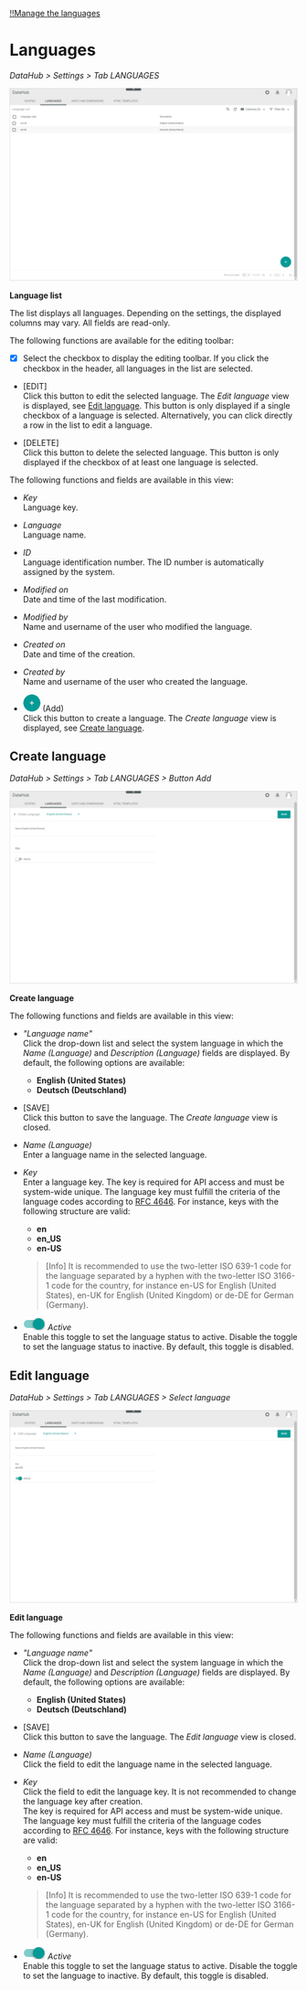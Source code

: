 [!!Manage the languages](../Integration/05_ManageLanguages.md)

# Languages

*DataHub > Settings > Tab LANGUAGES*

![Languages](../../Assets/Screenshots/DataHub/Settings/Languages/LanguageList.png "[Languages]")

**Language list**

The list displays all languages. Depending on the settings, the displayed columns may vary. All fields are read-only.

The following functions are available for the editing toolbar:

- [x]     
    Select the checkbox to display the editing toolbar. If you click the checkbox in the header, all languages in the list are selected.

- [EDIT]   
    Click this button to edit the selected language. The *Edit language* view is displayed, see [Edit language](#edit-language). This button is only displayed if a single checkbox of a language is selected. Alternatively, you can click directly a row in the list to edit a language.

- [DELETE]   
    Click this button to delete the selected language. This button is only displayed if the checkbox of at least one language is selected.       

The following functions and fields are available in this view:

- *Key*   
    Language key.

- *Language*   
    Language name.

- *ID*   
    Language identification number. The ID number is automatically assigned by the system.

- *Modified on*   
    Date and time of the last modification.

- *Modified by*   
    Name and username of the user who modified the language.

- *Created on*   
    Date and time of the creation.

- *Created by*   
    Name and username of the user who created the language.

- ![Add](../../Assets/Icons/Plus01.png "[Add]") (Add)   
    Click this button to create a language. The *Create language* view is displayed, see [Create language](#create-language).   



## Create language

*DataHub > Settings > Tab LANGUAGES > Button Add*

![Create language](../../Assets/Screenshots/DataHub/Settings/Languages/CreateLanguage.png "[Create language]")

**Create language**

The following functions and fields are available in this view:

- *"Language name"*   
    Click the drop-down list and select the system language in which the *Name (Language)* and *Description (Language)* fields are displayed. By default, the following options are available:
    - **English (United States)**
    - **Deutsch (Deutschland)**

- [SAVE]   
    Click this button to save the language. The *Create language* view is closed.

- *Name (Language)*   
    Enter a language name in the selected language.

- *Key*   
    Enter a language key. The key is required for API access and must be system-wide unique. The language key must fulfill the criteria of the language codes according to [RFC 4646](https://www.heise.de/netze/rfc/rfcs/rfc4646.shtml). For instance, keys with the following structure are valid:
    - **en**
    - **en_US**
    - **en-US**

    > [Info] It is recommended to use the two-letter ISO 639-1 code for the language separated by a hyphen with the two-letter ISO 3166-1 code for the country, for instance en-US for English (United States), en-UK for English (United Kingdom) or de-DE for German (Germany).

[comment]: <> (Terminologie: In der 1. Version heißt es Key im UI, aber hier Language code. Auch Key in 2. Version in Create/Edit language. UI vereinheitlichen!)

- ![Toggle](../../Assets/Icons/Toggle.png "[Toggle]") *Active*   
    Enable this toggle to set the language status to active. Disable the toggle to set the language status to inactive. By default, this toggle is disabled.



## Edit language

*DataHub > Settings > Tab LANGUAGES > Select language*

![Edit language](../../Assets/Screenshots/DataHub/Settings/Languages/EditLanguage.png "[Edit language]")

**Edit language**

The following functions and fields are available in this view:

- *"Language name"*   
    Click the drop-down list and select the system language in which the *Name (Language)* and *Description (Language)* fields are displayed. By default, the following options are available:
    - **English (United States)**
    - **Deutsch (Deutschland)**

- [SAVE]   
    Click this button to save the language. The *Edit language* view is closed.

- *Name (Language)*   
    Click the field to edit the language name in the selected language.

- *Key*   
    Click the field to edit the language key. It is not recommended to change the language key after creation.   
    The key is required for API access and must be system-wide unique. The language key must fulfill the criteria of the language codes according to [RFC 4646](https://www.heise.de/netze/rfc/rfcs/rfc4646.shtml). For instance, keys with the following structure are valid:
    - **en**
    - **en_US**
    - **en-US**

    > [Info] It is recommended to use the two-letter ISO 639-1 code for the language separated by a hyphen with the two-letter ISO 3166-1 code for the country, for instance en-US for English (United States), en-UK for English (United Kingdom) or de-DE for German (Germany).

- ![Toggle](../../Assets/Icons/Toggle.png "[Toggle]") *Active*   
    Enable this toggle to set the language status to active. Disable the toggle to set the language to inactive. By default, this toggle is disabled.



